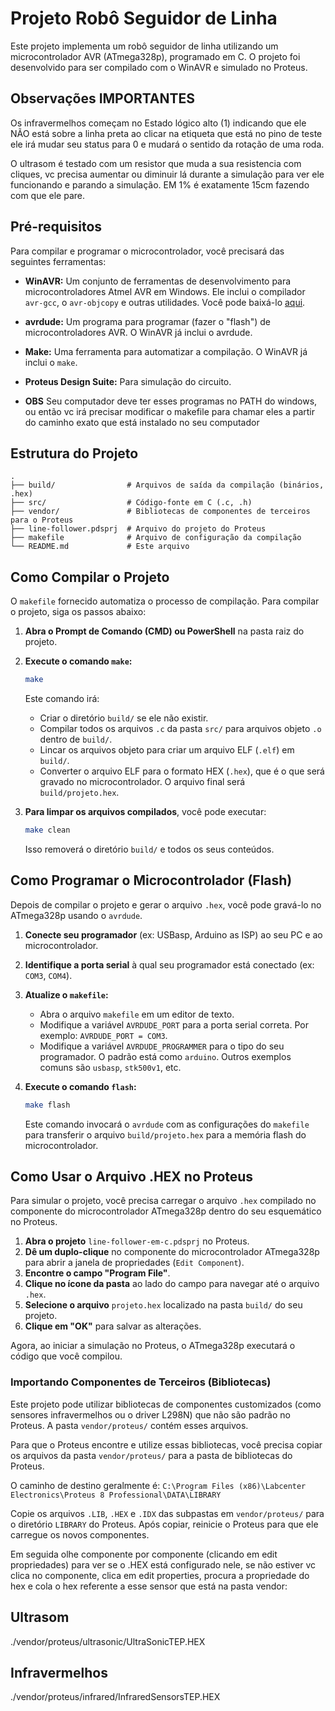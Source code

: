 # Projeto Robô Seguidor de Linha

Este projeto implementa um robô seguidor de linha utilizando um microcontrolador AVR (ATmega328p), programado em C. O projeto foi desenvolvido para ser compilado com o WinAVR e simulado no Proteus.

## Observações IMPORTANTES

Os infravermelhos começam no Estado lógico alto (1) indicando que ele NÃO está sobre a linha preta ao clicar na etiqueta que está no pino de teste ele irá mudar seu status para 0 e mudará o sentido da rotação de uma roda.

O ultrasom é testado com um resistor que muda a sua resistencia com cliques, vc precisa aumentar ou diminuir lá durante a simulação para ver ele funcionando e parando a simulação. EM 1% é exatamente 15cm fazendo com que ele pare.

## Pré-requisitos

Para compilar e programar o microcontrolador, você precisará das seguintes ferramentas:

*   **WinAVR:** Um conjunto de ferramentas de desenvolvimento para microcontroladores Atmel AVR em Windows. Ele inclui o compilador `avr-gcc`, o `avr-objcopy` e outras utilidades. Você pode baixá-lo [aqui](https://winavr.sourceforge.net/).
*   **avrdude:** Um programa para programar (fazer o "flash") de microcontroladores AVR. O WinAVR já inclui o avrdude.
*   **Make:** Uma ferramenta para automatizar a compilação. O WinAVR já inclui o `make`.
*   **Proteus Design Suite:** Para simulação do circuito.

* **OBS** Seu computador deve ter esses programas no PATH do windows, ou então
vc irá precisar modificar o makefile para chamar eles a partir do caminho exato
que está instalado no seu computador

## Estrutura do Projeto

```
.
├── build/                # Arquivos de saída da compilação (binários, .hex)
├── src/                  # Código-fonte em C (.c, .h)
├── vendor/               # Bibliotecas de componentes de terceiros para o Proteus
├── line-follower.pdsprj  # Arquivo do projeto do Proteus
├── makefile              # Arquivo de configuração da compilação
└── README.md             # Este arquivo
```

## Como Compilar o Projeto

O `makefile` fornecido automatiza o processo de compilação. Para compilar o projeto, siga os passos abaixo:

1.  **Abra o Prompt de Comando (CMD) ou PowerShell** na pasta raiz do projeto.
2.  **Execute o comando `make`:**

    ```bash
    make
    ```

    Este comando irá:
    *   Criar o diretório `build/` se ele não existir.
    *   Compilar todos os arquivos `.c` da pasta `src/` para arquivos objeto `.o` dentro de `build/`.
    *   Lincar os arquivos objeto para criar um arquivo ELF (`.elf`) em `build/`.
    *   Converter o arquivo ELF para o formato HEX (`.hex`), que é o que será gravado no microcontrolador. O arquivo final será `build/projeto.hex`.

3.  **Para limpar os arquivos compilados**, você pode executar:
    ```bash
    make clean
    ```
    Isso removerá o diretório `build/` e todos os seus conteúdos.

## Como Programar o Microcontrolador (Flash)

Depois de compilar o projeto e gerar o arquivo `.hex`, você pode gravá-lo no ATmega328p usando o `avrdude`.

1.  **Conecte seu programador** (ex: USBasp, Arduino as ISP) ao seu PC e ao microcontrolador.
2.  **Identifique a porta serial** à qual seu programador está conectado (ex: `COM3`, `COM4`).
3.  **Atualize o `makefile`:**
    *   Abra o arquivo `makefile` em um editor de texto.
    *   Modifique a variável `AVRDUDE_PORT` para a porta serial correta. Por exemplo: `AVRDUDE_PORT = COM3`.
    *   Modifique a variável `AVRDUDE_PROGRAMMER` para o tipo do seu programador. O padrão está como `arduino`. Outros exemplos comuns são `usbasp`, `stk500v1`, etc.

4.  **Execute o comando `flash`:**
    ```bash
    make flash
    ```
    Este comando invocará o `avrdude` com as configurações do `makefile` para transferir o arquivo `build/projeto.hex` para a memória flash do microcontrolador.

## Como Usar o Arquivo .HEX no Proteus

Para simular o projeto, você precisa carregar o arquivo `.hex` compilado no componente do microcontrolador ATmega328p dentro do seu esquemático no Proteus.

1.  **Abra o projeto** `line-follower-em-c.pdsprj` no Proteus.
2.  **Dê um duplo-clique** no componente do microcontrolador ATmega328p para abrir a janela de propriedades (`Edit Component`).
3.  **Encontre o campo "Program File"**.
4.  **Clique no ícone da pasta** ao lado do campo para navegar até o arquivo `.hex`.
5.  **Selecione o arquivo** `projeto.hex` localizado na pasta `build/` do seu projeto.
6.  **Clique em "OK"** para salvar as alterações.

Agora, ao iniciar a simulação no Proteus, o ATmega328p executará o código que você compilou.

### Importando Componentes de Terceiros (Bibliotecas)

Este projeto pode utilizar bibliotecas de componentes customizados (como sensores infravermelhos ou o driver L298N) que não são padrão no Proteus. A pasta `vendor/proteus/` contém esses arquivos.

Para que o Proteus encontre e utilize essas bibliotecas, você precisa copiar os arquivos da pasta `vendor/proteus/` para a pasta de bibliotecas do Proteus.

O caminho de destino geralmente é:
`C:\Program Files (x86)\Labcenter Electronics\Proteus 8 Professional\DATA\LIBRARY`

Copie os arquivos `.LIB`, `.HEX` e `.IDX` das subpastas em `vendor/proteus/` para o diretório `LIBRARY` do Proteus. Após copiar, reinicie o Proteus para que ele carregue os novos componentes.

Em seguida olhe componente por componente (clicando em edit propriedades) para ver se o .HEX está configurado nele, se não estiver vc clica no componente, clica em edit properties, procura a propriedade do hex e cola o hex referente a esse sensor que está na pasta vendor:

## Ultrasom
./vendor/proteus/ultrasonic/UltraSonicTEP.HEX
## Infravermelhos
./vendor/proteus/infrared/InfraredSensorsTEP.HEX

